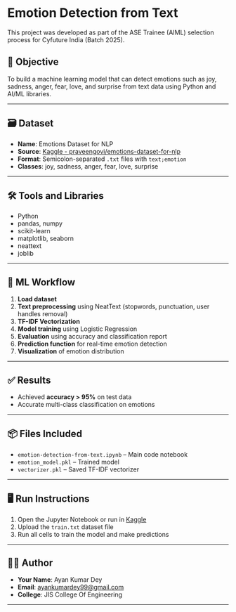 # Emotion Detection from Text

This project was developed as part of the ASE Trainee (AIML) selection process for Cyfuture India (Batch 2025).

## 📌 Objective
To build a machine learning model that can detect emotions such as joy, sadness, anger, fear, love, and surprise from text data using Python and AI/ML libraries.

---

## 🗃️ Dataset
- **Name**: Emotions Dataset for NLP  
- **Source**: [Kaggle - praveengovi/emotions-dataset-for-nlp](https://www.kaggle.com/datasets/praveengovi/emotions-dataset-for-nlp)  
- **Format**: Semicolon-separated `.txt` files with `text;emotion`  
- **Classes**: joy, sadness, anger, fear, love, surprise

---

## 🛠️ Tools and Libraries
- Python
- pandas, numpy
- scikit-learn
- matplotlib, seaborn
- neattext
- joblib

---

## 🧠 ML Workflow
1. **Load dataset**
2. **Text preprocessing** using NeatText (stopwords, punctuation, user handles removal)
3. **TF-IDF Vectorization**
4. **Model training** using Logistic Regression
5. **Evaluation** using accuracy and classification report
6. **Prediction function** for real-time emotion detection
7. **Visualization** of emotion distribution

---

## ✅ Results
- Achieved **accuracy > 95%** on test data
- Accurate multi-class classification on emotions

---

## 📦 Files Included
- `emotion-detection-from-text.ipynb` – Main code notebook
- `emotion_model.pkl` – Trained model
- `vectorizer.pkl` – Saved TF-IDF vectorizer

---

## 🖥️ Run Instructions
1. Open the Jupyter Notebook or run in [Kaggle](https://www.kaggle.com/)
2. Upload the `train.txt` dataset file
3. Run all cells to train the model and make predictions

---

## 👨‍💻 Author
- **Your Name**: Ayan Kumar Dey
- **Email**: ayankumardey99@gmail.com
- **College**: JIS College Of Engineering

---
